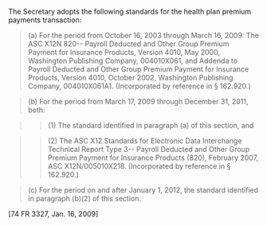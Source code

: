 The Secretary adopts the following standards for the health plan premium payments transaction:

> (a) For the period from October 16, 2003 through March 16, 2009: The ASC X12N 820-- Payroll Deducted and Other Group Premium Payment for Insurance Products, Version 4010, May 2000, Washington Publishing Company, 004010X061, and Addenda to Payroll Deducted and Other Group Premium Payment for Insurance Products, Version 4010, October 2002, Washington Publishing Company, 004010X061A1. (Incorporated by reference in § 162.920.)

> (b) For the period from March 17, 2009 through December 31, 2011, both:

> > (1) The standard identified in paragraph (a) of this section, and

> > (2) The ASC X12 Standards for Electronic Data Interchange Technical Report Type 3-- Payroll Deducted and Other Group Premium Payment for Insurance Products (820), February 2007, ASC X12N/005010X218. (Incorporated by reference in § 162.920.)

> &#40;c) For the period on and after January 1, 2012, the standard identified in paragraph (b)(2) of this section.

[74 FR 3327, Jan. 16, 2009]

